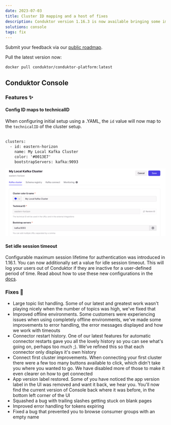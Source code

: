 ```yaml
---
date: 2023-07-03
title: Cluster ID mapping and a host of fixes
description: Conduktor version 1.16.3 is now available bringing some important and fun fixes with it.
solutions: console
tags: fix
---
```


Submit your feedback via our [public roadmap](https://product.conduktor.help/).

Pull the latest version now:

```bash
docker pull conduktor/conduktor-platform:latest
```

## Conduktor Console

### Features ✨

#### Config ID maps to technicalID

When configuring initial setup using a .YAML, the `id` value will now map to the `technicalID` of the cluster setup.

```

clusters:
  - id: eastern-horizon
    name: My Local Kafka Cluster
    color: '#0013E7'
    bootstrapServers: kafka:9093

```

![IdMapping image](/images/changelog/platform/v16.3/IdMapping.png)

#### Set idle session timeout

Configurable maximum session lifetime for authentication was introduced in 1.16.1. You can now additionally set a value for idle session timeout. This will log your users out of Conduktor if they are inactive for a user-defined period of time. Read about how to use these new configurations in the [docs](https://docs.conduktor.io/platform/get-started/configuration/user-authentication/session-lifetime/).

### Fixes 🔨

- Large topic list handling. Some of our latest and greatest work wasn't playing nicely when the number of topics was high, we've fixed that
- Improved offline environments. Some customers were experiencing issues when using completely offline environments, we've made some improvements to error handling, the error messages displayed and how we work with timeouts
- Connector restart history. One of our latest features for automatic connector restarts gave you all the lovely history so you can see what's going on, perhaps too much ;). We've refined this so that each connector only displays it's own history
- Connect first cluster improvements. When connecting your first cluster there were a few too many buttons available to click, which didn't take you where you wanted to go. We have disabled more of those to make it even clearer on how to get connected
- App version label restored. Some of you have noticed the app version label in the UI was removed and want it back, we hear you. You'll now find the current version of Console back where it was before, in the bottom left corner of the UI
- Squashed a bug with trailing slashes getting stuck on blank pages
- Improved error handling for tokens expiring
- Fixed a bug that prevented you to browse consumer groups with an empty name
